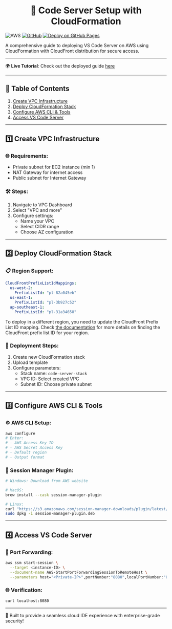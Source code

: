 <div align="center">
    <h1> 🚀 Code Server Setup with CloudFormation </h1>
</div>

![AWS](https://img.shields.io/badge/AWS-FF9900?logo=amazon-aws&logoColor=white) [![GitHub](https://img.shields.io/github/license/ThongNguyenDT/Unlocking-Remote-AWS-Development-Using-VS-Code-with-EC2-An-Alternative-to-Cloud9?color=red)](LICENSE) [![Deploy on GitHub Pages](https://img.shields.io/badge/Deploy-GitHub%20Pages-blue)](https://thongnguyendt.github.io/Unlocking-Remote-AWS-Development-Using-VS-Code-with-EC2-An-Alternative-to-Cloud9)

A comprehensive guide to deploying VS Code Server on AWS using CloudFormation with CloudFront distribution for secure access.

---

🌍 **Live Tutorial**: Check out the deployed guide [here](https://thongnguyendt.github.io/Unlocking-Remote-AWS-Development-Using-VS-Code-with-EC2-An-Alternative-to-Cloud9/10.cloudfrontdistribution/)

---

## 📑 Table of Contents
1. [Create VPC Infrastructure](#1-create-vpc-infrastructure)
2. [Deploy CloudFormation Stack](#2-deploy-cloudformation-stack)
3. [Configure AWS CLI & Tools](#3-configure-aws-cli--tools)
4. [Access VS Code Server](#4-access-vs-code-server)

---

## 1️⃣ Create VPC Infrastructure

### 🌐 Requirements:
- Private subnet for EC2 instance (min 1)
- NAT Gateway for internet access
- Public subnet for Internet Gateway

### 🛠 Steps:
1. Navigate to VPC Dashboard
2. Select "VPC and more"
3. Configure settings:
   - Name your VPC
   - Select CIDR range
   - Choose AZ configuration

---

## 2️⃣ Deploy CloudFormation Stack

### 📋 Region Support:
```yaml
CloudFrontPrefixListIdMappings:
  us-west-2:
    PrefixListId: "pl-82a045eb"
  us-east-1:
    PrefixListId: "pl-3b927c52"
  ap-southeast-1:
    PrefixListId: "pl-31a34658"
```
To deploy in a different region, you need to update the CloudFront Prefix List ID mapping. Check [the documentation](https://docs.aws.amazon.com/vpc/latest/userguide/working-with-aws-managed-prefix-lists.html) for more details on finding the CloudFront prefix list ID for your region.

### 🚀 Deployment Steps:
1. Create new CloudFormation stack
2. Upload template
3. Configure parameters:
   - Stack name: `code-server-stack`
   - VPC ID: Select created VPC
   - Subnet ID: Choose private subnet

---

## 3️⃣ Configure AWS CLI & Tools

### ⚙️ AWS CLI Setup:
```bash
aws configure
# Enter:
# - AWS Access Key ID
# - AWS Secret Access Key
# - Default region
# - Output format
```

### 🔧 Session Manager Plugin:
```bash
# Windows: Download from AWS website

# MacOS:
brew install --cask session-manager-plugin

# Linux:
curl "https://s3.amazonaws.com/session-manager-downloads/plugin/latest/ubuntu_64bit/session-manager-plugin.deb" -o "session-manager-plugin.deb"
sudo dpkg -i session-manager-plugin.deb
```

---

## 4️⃣ Access VS Code Server

### 🔄 Port Forwarding:
```bash
aws ssm start-session \
  --target <instance-ID> \
  --document-name AWS-StartPortForwardingSessionToRemoteHost \
  --parameters host="<Private-IP>",portNumber:"8080",localPortNumber:"8080"
```

### 🌐 Verification:
```bash
curl localhost:8080
```

---


🎨 Built to provide a seamless cloud IDE experience with enterprise-grade security!
